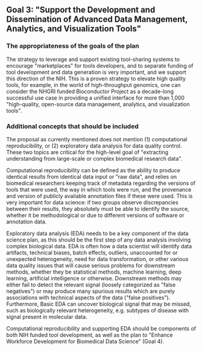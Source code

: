 ## Goal 3: "Support the Development and Dissemination of Advanced Data Management, Analytics, and Visualization Tools"

###  The appropriateness of the goals of the plan

The strategy to leverage and support existing tool-sharing systems to
encourage "marketplaces" for tools developers, and to separate funding
of tool development and data generation is very important, and we
support this direction of the NIH. This is a proven strategy to
elevate high quality tools, for example, in the world of
high-throughput genomics, one can consider the NHGRI funded
Bioconductor Project as a decade-long successful use case in providing
a unified interface for more than 1,000 "high-quality, open-source
data management, analytics, and visualization tools".

###  Additional concepts that should be included

The proposal as currently mentioned does not mention (1) computational
reproducibility, or (2) exploratory data analysis for data quality
control. These two topics are critical for the high-level goal of
"extracting understanding from large-scale or complex biomedical
research data".

Computational reproducibility can be defined as the ability to produce
identical results from identical data input or "raw data", and relies
on biomedical researchers keeping track of metadata regarding the
versions of tools that were used, the way in which tools were run, and
the provenance and version of publicly available annotation files if
these were used. This is very important for data science: if two
groups observe discrepancies between their results, they absolutely
must be able to identify the source, whether it be methodological or
due to different versions of software or annotation data.

Exploratory data analysis (EDA) needs to be a key component of the
data science plan, as this should be the first step of any data
analysis involving complex biological data. EDA is often how a data
scientist will identify data artifacts, technical biases, batch
effects, outliers, unaccounted for or unexpected heterogeneity, need
for data transformation, or other various data quality issues that
will cause serious problems for downstream methods, whether they be
statistical methods, machine learning, deep learning, artificial
intelligence or otherwise. Downstream methods may either fail to
detect the relevant signal (loosely categorized as "false negatives")
or may produce many spurious results which are purely associations
with technical aspects of the data ("false positives"). Furthermore,
Basic EDA can uncover biological signal that may be missed, such as
biologically relevant heterogeneity, e.g. subtypes of disease with
signal present in molecular data.

Computational reproducibility and supporting EDA should be components
of both NIH funded tool development, as well as the plan to "Enhance
Workforce Development for Biomedical Data Science" (Goal 4).
